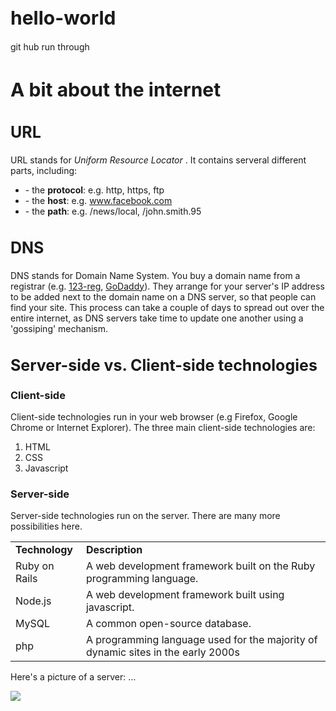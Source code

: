 # hello-world
git hub run through 
<html>
<head> 
	<title> A bit about the internet </title>
		<style>
		h1 {
			font-size: 30px;
			font-style: bold;
		}
		h2 {
			font-size: 25px;
		}
		</style>

</head>
<body>
<h1> A bit about the internet </h1>

<h2> URL </h2>

<p>  
	URL stands for <i> Uniform Resource Locator </i>.
 It contains serveral different parts, including: </p> 
<p> <ul>
<li> - the <b>protocol</b>: e.g. http, https, ftp </li>
<li> - the <b>host</b>: e.g. <a href="http://www.facebook.com">www.facebook.com<a/> </li> 
<li> - the <b>path</b>: e.g. /news/local, /john.smith.95 </li> </ul> 
</p>

<h2> DNS </h2>

<p> DNS stands for Domain Name System. You buy a domain name from a registrar (e.g. <a href="https://www.123-reg.co.uk">123-reg</a>, <a href="https://uk.godaddy.com">GoDaddy</a>). They arrange for your server's IP address to be added next to the domain name on a DNS server, so that people can find your site. This process can take a couple of days to spread out over the entire internet, as DNS servers take time to update one another using a 'gossiping' mechanism. </p>

<h2> Server-side vs. Client-side technologies </h2>

<h3> Client-side </h3>

<p> Client-side technologies run in your web browser (e.g Firefox, Google Chrome or Internet Explorer). The three main client-side technologies are:
<ol type="1">
<li> HTML</li>
<li> CSS</li>
<li> Javascript</li>
</ol>
</p>
<h3>Server-side</h3>

<p>Server-side technologies run on the server. There are many more possibilities here. </p>

<table style="width:100%">
	<TR> 
	<TD> <b>Technology</b>	</TD>		
	<TD> <b>Description</b> </TD>
</TR>
<TR> 
	<TD>Ruby on Rails</TD>		
	<TD>A web development framework built on the Ruby programming language.</TD>
</TR>
<TR>
	<TD> Node.js </TD> 			
	<TD>A web development framework built using javascript.</TD> 
</TR>
<TR>
	<TD>MySQL</TD>
	<TD>A common open-source database.</TD>
</TR>
<TR>
<TD> php </TD>
<TD>A programming language used for the majority of dynamic sites in the early 2000s</TD>
</TR>
</table>
</p>

<p>Here's a picture of a server: ...</p>
<p><img src="http://www.xicomputer.com/images/server10trays_640.jpg"> </p>
</body>
</html>
